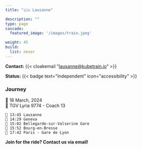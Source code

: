 ```yaml
---
title: "🇨🇭 Lausanne"

description: ""
type: page
cascade:
  featured_image: '/images/train.jpeg'

weight: 45
build:
  list: never
---
```


**Contact:** {{< cloakemail "lausanne@kubetrain.io" >}}

**Status:** {{< badge text="Independent" icon="accessibility" >}}

### Journey

📅 18 March, 2024  
🚂 TGV Lyria 9774 - Coach 13

```
🚂 13:45 Lausanne
🚏 14:29 Geneva
🚏 15:02 Bellegarde-sur-Valserine Gare
🚏 15:52 Bourg-en-Bresse
🚉 17:42 Paris - Gare de Lyon
```

**Join for the ride? Contact us via email!**

<!--more-->

